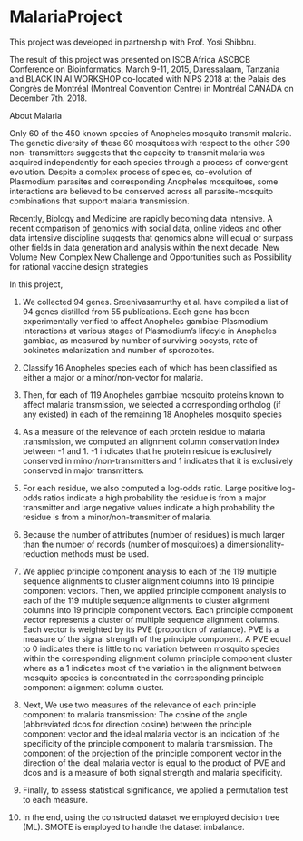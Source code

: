 # MalariaProject
This project was developed in partnership with Prof. Yosi Shibbru.

The result of this project was presented on ISCB Africa ASCBCB Conference on Bioinformatics, March 9-11, 2015, Daressalaam, Tanzania and BLACK IN AI WORKSHOP co-located with NIPS 2018 at the Palais des Congrès de Montréal (Montreal Convention Centre) in Montréal CANADA on December 7th. 2018.

About Malaria

Only 60 of the 450 known species of Anopheles mosquito transmit malaria. The genetic diversity of these 60 mosquitoes with respect to the other 390 non- transmitters suggests that the capacity to transmit malaria was acquired independently for each species through a process of convergent evolution. Despite a complex process of species, co-evolution of Plasmodium parasites and corresponding Anopheles mosquitoes, some interactions are believed to be conserved across all parasite-mosquito combinations that support malaria transmission.


Recently, Biology and Medicine are rapidly becoming data intensive. A recent comparison of genomics with social data, online videos and other data intensive discipline suggests that genomics alone will equal or surpass other fields in data generation and analysis within the next decade.
New Volume New Complex New Challenge and Opportunities such as  Possibility for rational vaccine design strategies

In this project, 

1. We collected 94 genes. Sreenivasamurthy et al. have compiled a list of 94 genes distilled from 55 publications. Each gene has been experimentally verified to affect Anopheles gambiae-Plasmodium interactions at various stages of Plasmodium’s lifecyle in Anopheles gambiae, as measured by number of surviving oocysts, rate of ookinetes melanization and number of sporozoites.

2. Classify 16 Anopheles species each of which has been classified as either a major or a minor/non-vector for malaria.
3. Then, for each of 119 Anopheles gambiae mosquito proteins known to affect malaria transmission, we selected a corresponding ortholog (if any existed) in each of the remaining 18 Anopheles mosquito species
4.  As a measure of the relevance of each protein residue to malaria transmission, we computed an alignment column conservation index between -1 and 1.  -1 indicates that he protein residue is exclusively conserved in minor/non-transmitters and 1 indicates that it is exclusively conserved in major transmitters.
5.  For each residue, we also computed a log-odds ratio. Large positive log-odds ratios indicate a high probability the residue is from a major transmitter and large negative values indicate a high probability the residue is from a minor/non-transmitter of malaria. 
6. Because the number of attributes (number of residues) is much larger than the number of records (number of mosquitoes) a dimensionality- reduction methods must be used.
7. We applied principle component analysis to each of the 119 multiple sequence alignments to cluster alignment columns into 19 principle component vectors. Then, we applied principle component analysis to each of the 119 multiple sequence alignments to cluster alignment columns into 19 principle component vectors. Each principle component vector represents a cluster of multiple sequence alignment columns. Each vector is weighted by its PVE (proportion of variance). PVE is a measure of the signal strength of the principle component. A PVE equal to 0 indicates there is little to no variation between mosquito species within the corresponding alignment column principle component cluster where as a 1 indicates most of the variation in the alignment between mosquito species is concentrated in the corresponding principle component alignment column cluster.
8. Next, We use two measures of the relevance of each principle component to malaria transmission: The cosine of the angle (abbreviated dcos for direction cosine) between the principle component vector and the ideal malaria vector is an indication of the specificity of the principle component to malaria transmission. The component of the projection of the principle component vector in the direction of the ideal malaria vector is equal to the product of PVE and dcos and is a measure of both signal strength and malaria specificity.  
9. Finally, to assess statistical significance, we applied a permutation test to each measure. 
10. In the end,  using the constructed dataset we employed decision tree (ML). SMOTE is employed to handle the dataset imbalance.

 


